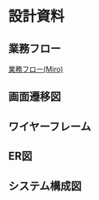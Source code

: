# 設計資料
## 業務フロー
[業務フロー(Miro)](https://miro.com/app/board/uXjVKOoFsOk=/)
## 画面遷移図
## ワイヤーフレーム
## ER図
## システム構成図
